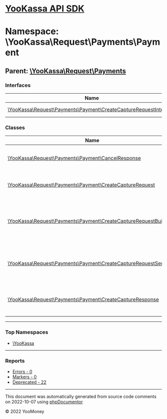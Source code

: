 # [YooKassa API SDK](../home.md)

# Namespace: \YooKassa\Request\Payments\Payment

## Parent: [\YooKassa\Request\Payments](../namespaces/yookassa-request-payments.md)

### Interfaces

| Name | Summary |
| ---- | ------- |
| [\YooKassa\Request\Payments\Payment\CreateCaptureRequestInterface](../classes/YooKassa-Request-Payments-Payment-CreateCaptureRequestInterface.md) | Interface CreateCaptureRequestInterface |

### Classes

| Name | Summary |
| ---- | ------- |
| [\YooKassa\Request\Payments\Payment\CancelResponse](../classes/YooKassa-Request-Payments-Payment-CancelResponse.md) | Класс объекта ответа от API на запрос отмены платежа |
| [\YooKassa\Request\Payments\Payment\CreateCaptureRequest](../classes/YooKassa-Request-Payments-Payment-CreateCaptureRequest.md) | Класс объекта запроса к API на подтверждение оплаты |
| [\YooKassa\Request\Payments\Payment\CreateCaptureRequestBuilder](../classes/YooKassa-Request-Payments-Payment-CreateCaptureRequestBuilder.md) | Базовый класс объекта платежного запроса, передаваемого в методы клиента API |
| [\YooKassa\Request\Payments\Payment\CreateCaptureRequestSerializer](../classes/YooKassa-Request-Payments-Payment-CreateCaptureRequestSerializer.md) | Класс объекта осуществляющего сериализацию запроса к API на подтверждение заказа |
| [\YooKassa\Request\Payments\Payment\CreateCaptureResponse](../classes/YooKassa-Request-Payments-Payment-CreateCaptureResponse.md) | Класс объекта ответа от API на запрос подтверждения платежа |

---

### Top Namespaces

* [\YooKassa](../namespaces/yookassa.md)

---

### Reports
* [Errors - 0](../reports/errors.md)
* [Markers - 0](../reports/markers.md)
* [Deprecated - 22](../reports/deprecated.md)

---

This document was automatically generated from source code comments on 2022-10-07 using [phpDocumentor](http://www.phpdoc.org/)

&copy; 2022 YooMoney
